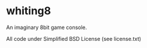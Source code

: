 whiting8
========

An imaginary 8bit game console.

All code under Simplified BSD License (see license.txt)
